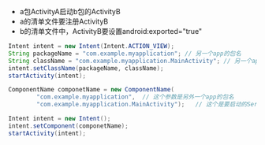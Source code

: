 - a包ActivityA启动b包的ActivityB
- a的清单文件要注册ActivityB
- b的清单文件中，ActivityB要设置android:exported="true"


```java
Intent intent = new Intent(Intent.ACTION_VIEW);
String packageName = "com.example.myapplication"; // 另一个app的包名
String className = "com.example.myapplication.MainActivity"; // 另一个app要启动的组件的全路径名
intent.setClassName(packageName, className);
startActivity(intent);
```

```java
ComponentName componetName = new ComponentName(
        "com.example.myapplication",  // 这个参数是另外一个app的包名
        "com.example.myapplication.MainActivity");   // 这个是要启动的Service的全路径名

Intent intent = new Intent();
intent.setComponent(componetName);
startActivity(intent);
```

